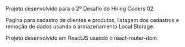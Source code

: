Projeto desenvolvido para o 2º Desafio do Hiring Coders 02.

Pagina para cadastro de clientes e produtos, listagem dos cadastros e remoção de dados usando o armazenamento Local Storage.

Projeto desenvolvido em ReactJS usando o react-router-dom.
